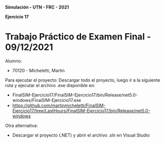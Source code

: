 **Simulación - UTN - FRC - 2021**

__Ejercicio 17__
# Trabajo Práctico de Examen Final - 09/12/2021

Alumno: 
- 70120 -  Micheletti, Martín

Para ejecutar el proyecto: Descargar todo el proyecto, luego ir a la siguiente ruta y ejecutar el archivo .exe disponible en: 
- FinalSIM-Ejercicio17/FinalSIM-Ejercicio17/bin/Release/net5.0-windows/FinalSIM-Ejercicio17.exe
- https://github.com/martinmicheletti/FinalSIM-Ejercicio17/tree/LastHours/FinalSIM-Ejercicio17/bin/Release/net5.0-windows

Otra alternativa:
- Descargar el proyecto (.NET) y abrir el archivo .sln en Visual Studio
